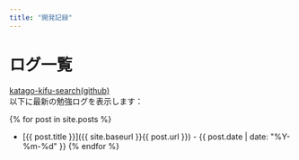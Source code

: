 ```yaml
---
title: "開発記録"
---
```


# ログ一覧
[katago-kifu-search(github)](https://github.com/hosinobu/katago-kifu-search)  
以下に最新の勉強ログを表示します：

{% for post in site.posts %}
  * [{{ post.title }}]({{ site.baseurl }}{{ post.url }}) - {{ post.date | date: "%Y-%m-%d" }}
{% endfor %}
